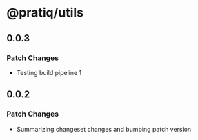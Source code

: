# @pratiq/utils

## 0.0.3

### Patch Changes

- Testing build pipeline 1

## 0.0.2

### Patch Changes

- Summarizing changeset changes and bumping patch version
